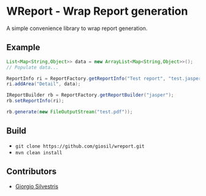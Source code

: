 # WReport - Wrap Report generation

A simple convenience library to wrap report generation.

## Example

```java
List<Map<String,Object>> data = new ArrayList<Map<String,Object>>();
// Populate data...

ReportInfo ri = ReportFactory.getReportInfo("Test report", "test.jasper");
ri.addArea("Detail", data);

IReportBuilder rb = ReportFactory.getReportBuilder("jasper");
rb.setReportInfo(ri);

rb.generate(new FileOutputStream("test.pdf"));
```

## Build

- `git clone https://github.com/giosil/wreport.git`
- `mvn clean install`

## Contributors

* [Giorgio Silvestris](https://github.com/giosil)
